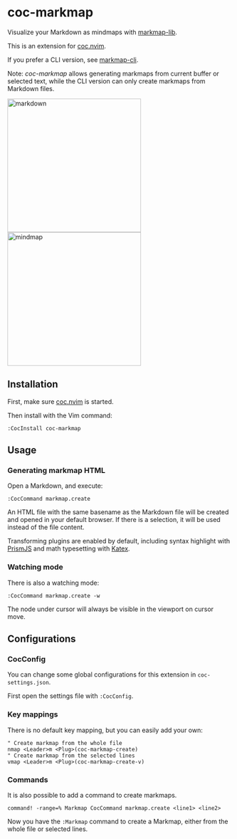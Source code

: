 # coc-markmap

Visualize your Markdown as mindmaps with [markmap-lib](https://github.com/gera2ld/markmap/tree/master/packages/markmap-lib).

This is an extension for [coc.nvim](https://github.com/neoclide/coc.nvim).

If you prefer a CLI version, see [markmap-cli](https://github.com/gera2ld/markmap/tree/master/packages/markmap-cli).

Note: *coc-markmap* allows generating markmaps from current buffer or selected text, while the CLI version can only create markmaps from Markdown files.

<img src="https://user-images.githubusercontent.com/3139113/72221499-52476a80-3596-11ea-8d15-c57fdfe04ce0.png" alt="markdown" width="300"> <img src="https://user-images.githubusercontent.com/3139113/72221508-7014cf80-3596-11ea-9b59-b8a97bba8e1c.png" alt="mindmap" width="300">

## Installation

First, make sure [coc.nvim](https://github.com/neoclide/coc.nvim) is started.

Then install with the Vim command:

```
:CocInstall coc-markmap
```

## Usage

### Generating markmap HTML

Open a Markdown, and execute:

```viml
:CocCommand markmap.create
```

An HTML file with the same basename as the Markdown file will be created and opened in your default browser. If there is a selection, it will be used instead of the file content.

Transforming plugins are enabled by default, including syntax highlight with [PrismJS](https://prismjs.com/) and math typesetting with [Katex](https://katex.org/).

### Watching mode

There is also a watching mode:

```viml
:CocCommand markmap.create -w
```

The node under cursor will always be visible in the viewport on cursor move.

## Configurations

### CocConfig

You can change some global configurations for this extension in `coc-settings.json`.

First open the settings file with `:CocConfig`.

### Key mappings

There is no default key mapping, but you can easily add your own:

```viml
" Create markmap from the whole file
nmap <Leader>m <Plug>(coc-markmap-create)
" Create markmap from the selected lines
vmap <Leader>m <Plug>(coc-markmap-create-v)
```

### Commands

It is also possible to add a command to create markmaps.

```viml
command! -range=% Markmap CocCommand markmap.create <line1> <line2>
```

Now you have the `:Markmap` command to create a Markmap, either from the whole file or selected lines.
